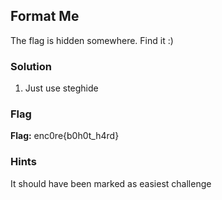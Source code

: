## Format Me
The flag is hidden somewhere. Find it :)

### Solution

1. Just use steghide

### Flag
**Flag:** enc0re{b0h0t_h4rd}

### Hints
It should have been marked as easiest challenge
